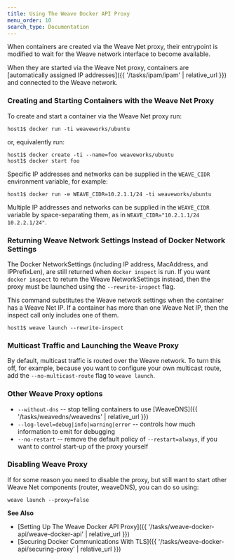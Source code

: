 ```yaml
---
title: Using The Weave Docker API Proxy
menu_order: 10
search_type: Documentation
---
```



When containers are created via the Weave Net proxy, their entrypoint is
modified to wait for the Weave network interface to become
available.

When they are started via the Weave Net proxy, containers are
[automatically assigned IP addresses]({{ '/tasks/ipam/ipam' | relative_url }}) and connected to the
Weave network.

### Creating and Starting Containers with the Weave Net Proxy

To create and start a container via the Weave Net proxy run:

    host1$ docker run -ti weaveworks/ubuntu

or, equivalently run:

    host1$ docker create -ti --name=foo weaveworks/ubuntu
    host1$ docker start foo

Specific IP addresses and networks can be supplied in the `WEAVE_CIDR`
environment variable, for example:

    host1$ docker run -e WEAVE_CIDR=10.2.1.1/24 -ti weaveworks/ubuntu

Multiple IP addresses and networks can be supplied in the `WEAVE_CIDR`
variable by space-separating them, as in
`WEAVE_CIDR="10.2.1.1/24 10.2.2.1/24"`.


### Returning Weave Network Settings Instead of Docker Network Settings

The Docker NetworkSettings (including IP address, MacAddress, and
IPPrefixLen), are still returned when `docker inspect` is run. If you want
`docker inspect` to return the Weave NetworkSettings instead, then the
proxy must be launched using the `--rewrite-inspect` flag.

This command substitutes the Weave network settings when the container has a
Weave Net IP. If a container has more than one Weave Net IP, then the inspect call
only includes one of them.

    host1$ weave launch --rewrite-inspect

### Multicast Traffic and Launching the Weave Proxy

By default, multicast traffic is routed over the Weave network.
To turn this off, for example, because you want to configure your own multicast
route, add the `--no-multicast-route` flag to `weave launch`.

### Other Weave Proxy options

 * `--without-dns` -- stop telling containers to use [WeaveDNS]({{ '/tasks/weavedns/weavedns' | relative_url }})
 * `--log-level=debug|info|warning|error` -- controls how much
   information to emit for debugging
 * `--no-restart` -- remove the default policy of `--restart=always`, if
   you want to control start-up of the proxy yourself

### Disabling Weave Proxy

If for some reason you need to disable the proxy, but still want to start other Weave Net components (router, weaveDNS), you can do so using:

    weave launch --proxy=false


**See Also**

 * [Setting Up The Weave Docker API Proxy]({{ '/tasks/weave-docker-api/weave-docker-api' | relative_url }})
 * [Securing Docker Communications With TLS]({{ '/tasks/weave-docker-api/securing-proxy' | relative_url }})

